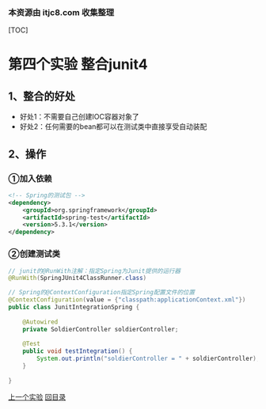 ### 本资源由 itjc8.com 收集整理
[TOC]

# 第四个实验 整合junit4

## 1、整合的好处

- 好处1：不需要自己创建IOC容器对象了
- 好处2：任何需要的bean都可以在测试类中直接享受自动装配



## 2、操作

### ①加入依赖

```xml
<!-- Spring的测试包 -->
<dependency>
    <groupId>org.springframework</groupId>
    <artifactId>spring-test</artifactId>
    <version>5.3.1</version>
</dependency>
```



### ②创建测试类

```java
// junit的@RunWith注解：指定Spring为Junit提供的运行器
@RunWith(SpringJUnit4ClassRunner.class)

// Spring的@ContextConfiguration指定Spring配置文件的位置
@ContextConfiguration(value = {"classpath:applicationContext.xml"})
public class JunitIntegrationSpring {
    
    @Autowired
    private SoldierController soldierController;
    
    @Test
    public void testIntegration() {
        System.out.println("soldierController = " + soldierController);
    }
    
}
```



[上一个实验](experiment03.html) [回目录](../verse04.html)